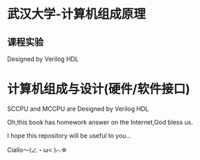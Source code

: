 #  武汉大学-计算机组成原理
## 课程实验
Designed by Verilog HDL 
# 计算机组成与设计(硬件/软件接口)
SCCPU and MCCPU are Designed by Verilog HDL 

Oh,this book has homework answer on the Internet,God bless us.

I hope this repository will be useful to you...

Ciallo～(∠・ω< )⌒☆
